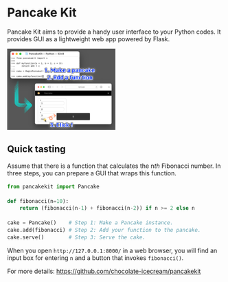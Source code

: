 # Pancake Kit

Pancake Kit aims to provide a handy user interface to your Python codes. It provides GUI as a lightweight web app powered by Flask. 

<img src="https://raw.githubusercontent.com/chocolate-icecream/pancakekit/main/images/pancakekit_figure_at_glance.png" width="50%"/>

## Quick tasting

Assume that there is a function that calculates the n*th* Fibonacci number. In three steps, you can prepare a GUI that wraps this function.

```python
from pancakekit import Pancake

def fibonacci(n=10):
    return (fibonacci(n-1) + fibonacci(n-2)) if n >= 2 else n

cake = Pancake()	# Step 1: Make a Pancake instance.
cake.add(fibonacci)	# Step 2: Add your function to the pancake.
cake.serve()		# Step 3: Serve the cake.
```

When you open `http://127.0.0.1:8000/` in a web browser, you will find an input box for entering `n` and a button that invokes `fibonacci()`.

For more details: https://github.com/chocolate-icecream/pancakekit

